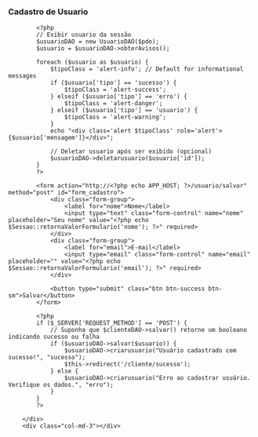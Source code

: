 

<div class="container">
    <div class="row">
        <div class="col-md-3"></div>
        <div class="col-md-6">
            <h3>Cadastro de Usuario</h3>

            <?php 
            // Exibir usuario da sessão
            $usuarioDAO = new UsuarioDAO($pdo);
            $usuario = $usuarioDAO->obterAvisos();

            foreach ($usuario as $usuario) {
                $tipoClass = 'alert-info'; // Default for informational messages
                if ($usuario['tipo'] == 'sucesso') {
                    $tipoClass = 'alert-success';
                } elseif ($usuario['tipo'] == 'erro') {
                    $tipoClass = 'alert-danger';
                } elseif ($usuario['tipo'] == 'usuario') {
                    $tipoClass = 'alert-warning';
                }
                echo "<div class='alert $tipoClass' role='alert'>{$usuario['mensagem']}</div>";

                // Deletar usuario após ser exibido (opcional)
                $usuarioDAO->deletarusuario($usuario['id']);
            }
            ?>

            <form action="http://<?php echo APP_HOST; ?>/usuario/salvar" method="post" id="form_cadastro">
                <div class="form-group">
                    <label for="nome">Nome</label>
                    <input type="text" class="form-control" name="nome" placeholder="Seu nome" value="<?php echo $Sessao::retornaValorFormulario('nome'); ?>" required>
                </div>
                <div class="form-group">
                    <label for="email">E-mail</label>
                    <input type="email" class="form-control" name="email" placeholder="" value="<?php echo $Sessao::retornaValorFormulario('email'); ?>" required>
                </div>

                <button type="submit" class="btn btn-success btn-sm">Salvar</button>
            </form>

            <?php 
            if ($_SERVER['REQUEST_METHOD'] == 'POST') {
                // Suponha que $clienteDAO->salvar() retorne um booleano indicando sucesso ou falha
                if ($usuarioDAO->salvar($usuario)) {
                    $usuarioDAO->criarusuario("Usuário cadastrado com sucesso!", "sucesso");
                    $this->redirect('/cliente/sucesso');
                } else {
                    $usuarioDAO->criarusuario("Erro ao cadastrar usuário. Verifique os dados.", "erro");
                }
            }
            ?>       

        </div>
        <div class="col-md-3"></div>
    </div>
</div>
